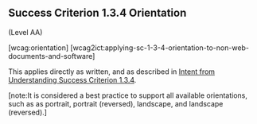 ## Success Criterion 1.3.4 Orientation

(Level AA)

[wcag:orientation]
[wcag2ict:applying-sc-1-3-4-orientation-to-non-web-documents-and-software]

This applies directly as written, and as described in [Intent from Understanding Success Criterion 1.3.4](https://www.w3.org/WAI/WCAG22/Understanding/orientation).

[note:It is considered a best practice to support all available orientations, such as as portrait, portrait (reversed), landscape, and landscape (reversed).]
